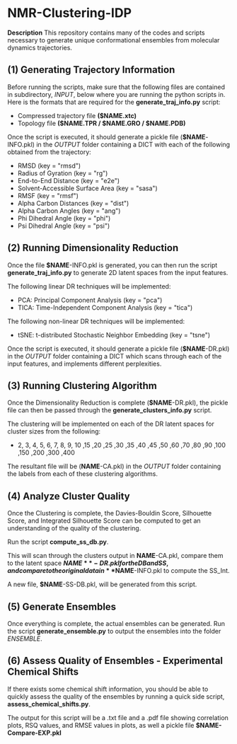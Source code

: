 # NMR-Clustering-IDP
**Description** This repository contains many of the codes and scripts necessary to generate unique conformational ensembles from molecular dynamics trajectories.

## (1) Generating Trajectory Information

Before running the scripts, make sure that the following files are contained in subdirectory, _INPUT_, below where you are running the python scripts in. Here is the formats that are required for the **generate_traj_info.py** script:

- Compressed trajectory file **($NAME.xtc)**
- Topology file **($NAME.TPR / $NAME.GRO / $NAME.PDB)**

Once the script is executed, it should generate a pickle file (**$NAME**-INFO.pkl) in the _OUTPUT_ folder containing a DICT with each of the following obtained from the trajectory:

- RMSD (key = "rmsd")
- Radius of Gyration (key = "rg")
- End-to-End Distance (key = "e2e")
- Solvent-Accessible Surface Area (key = "sasa")
- RMSF (key = "rmsf")
- Alpha Carbon Distances (key = "dist")
- Alpha Carbon Angles (key = "ang")
- Phi Dihedral Angle (key = "phi")
- Psi Dihedral Angle (key = "psi")

## (2) Running Dimensionality Reduction

Once the file **$NAME**-INFO.pkl is generated, you can then run the script **generate_traj_info.py** to generate 2D latent spaces from the input features.

The following linear DR techniques will be implemented:
- PCA: Principal Component Analysis (key = "pca")
- TICA: Time-Independent Component Analysis (key = "tica")

The following non-linear DR techniques will be implemented:
- tSNE: t-distributed Stochastic Neighbor Embedding (key = "tsne")

Once the script is executed, it should generate a pickle file (**$NAME**-DR.pkl) in the _OUTPUT_ folder containing a DICT which scans through each of the input features, and implements different perplexities.

## (3) Running Clustering Algorithm

Once the Dimensionality Reduction is complete (**$NAME**-DR.pkl), the pickle file can then be passed through the **generate_clusters_info.py** script.

The clustering will be implemented on each of the DR latent spaces for cluster sizes from the following:
- 2, 3, 4, 5, 6, 7, 8, 9, 10 ,15 ,20 ,25 ,30 ,35 ,40 ,45 ,50 ,60 ,70 ,80 ,90 ,100 ,150 ,200 ,300 ,400

The resultant file will be (**NAME**-CA.pkl) in the _OUTPUT_ folder containing the labels from each of these clustering algorithms.

## (4) Analyze Cluster Quality

Once the Clustering is complete, the Davies-Bouldin Score, Silhouette Score, and Integrated Silhouette Score can be computed to get an understanding of the quality of the clustering.

Run the script **compute_ss_db.py**.

This will scan through the clusters output in **NAME**-CA.pkl, compare them to the latent space **$NAME**-DR.pkl for the DB and SS, and compare to the original data in **$NAME**-INFO.pkl to compute the SS_Int.

A new file, **$NAME**-SS-DB.pkl, will be generated from this script.

## (5) Generate Ensembles

Once everything is complete, the actual ensembles can be generated. Run the script **generate_ensemble.py** to output the ensembles into the folder _ENSEMBLE_.

## (6) Assess Quality of Ensembles - Experimental Chemical Shifts

If there exists some chemical shift information, you should be able to quickly assess the quality of the ensembles by running a quick side script, **assess_chemical_shifts.py**.

The output for this script will be a .txt file and a .pdf file showing correlation plots, RSQ values, and RMSE values in plots, as well a pickle file **$NAME-Compare-EXP.pkl**

